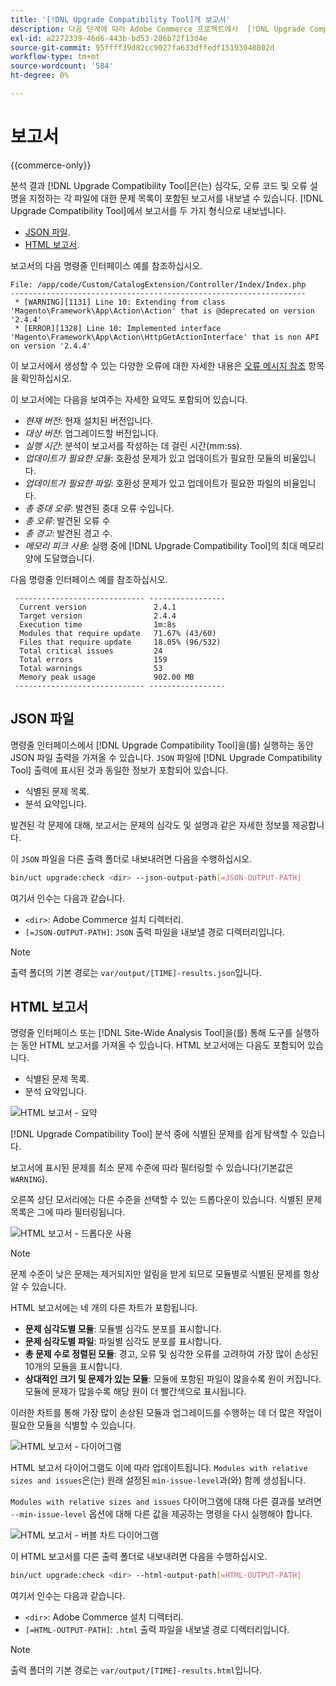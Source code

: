 ```yaml
---
title: '[!DNL Upgrade Compatibility Tool]개 보고서'
description: 다음 단계에 따라 Adobe Commerce 프로젝트에서  [!DNL Upgrade Compatibility Tool] 을(를) 실행합니다.
exl-id: a2272339-46d6-443b-bd53-286b72f13d4e
source-git-commit: 95ffff39d82cc9027fa633dffedf15193040802d
workflow-type: tm+mt
source-wordcount: '584'
ht-degree: 0%

---
```


# 보고서

{{commerce-only}}

분석 결과 [!DNL Upgrade Compatibility Tool]은(는) 심각도, 오류 코드 및 오류 설명을 지정하는 각 파일에 대한 문제 목록이 포함된 보고서를 내보낼 수 있습니다. [!DNL Upgrade Compatibility Tool]에서 보고서를 두 가지 형식으로 내보냅니다.

- [JSON 파일](reports.md#json-file).
- [HTML 보고서](reports.md#html-report).

보고서의 다음 명령줄 인터페이스 예를 참조하십시오.

```terminal
File: /app/code/Custom/CatalogExtension/Controller/Index/Index.php
------------------------------------------------------------------
 * [WARNING][1131] Line 10: Extending from class 'Magento\Framework\App\Action\Action' that is @deprecated on version '2.4.4'
 * [ERROR][1328] Line 10: Implemented interface 'Magento\Framework\App\Action\HttpGetActionInterface' that is non API on version '2.4.4'
```

이 보고서에서 생성할 수 있는 다양한 오류에 대한 자세한 내용은 [오류 메시지 참조](../upgrade-compatibility-tool/error-messages.md) 항목을 확인하십시오.

이 보고서에는 다음을 보여주는 자세한 요약도 포함되어 있습니다.

- *현재 버전*: 현재 설치된 버전입니다.
- *대상 버전*: 업그레이드할 버전입니다.
- *실행 시간*: 분석이 보고서를 작성하는 데 걸린 시간(mm:ss).
- *업데이트가 필요한 모듈*: 호환성 문제가 있고 업데이트가 필요한 모듈의 비율입니다.
- *업데이트가 필요한 파일*: 호환성 문제가 있고 업데이트가 필요한 파일의 비율입니다.
- *총 중대 오류*: 발견된 중대 오류 수입니다.
- *총 오류*: 발견된 오류 수
- *총 경고*: 발견된 경고 수.
- *메모리 피크 사용*: 실행 중에 [!DNL Upgrade Compatibility Tool]의 최대 메모리 양에 도달했습니다.

다음 명령줄 인터페이스 예를 참조하십시오.

```terminal
 ----------------------------- ----------------- 
  Current version               2.4.1            
  Target version                2.4.4            
  Execution time                1m:8s            
  Modules that require update   71.67% (43/60)   
  Files that require update     18.05% (96/532)  
  Total critical issues         24               
  Total errors                  159              
  Total warnings                53               
  Memory peak usage             902.00 MB        
 ----------------------------- ----------------- 
```

## JSON 파일

명령줄 인터페이스에서 [!DNL Upgrade Compatibility Tool]을(를) 실행하는 동안 JSON 파일 출력을 가져올 수 있습니다. `JSON` 파일에 [!DNL Upgrade Compatibility Tool] 출력에 표시된 것과 동일한 정보가 포함되어 있습니다.

- 식별된 문제 목록.
- 분석 요약입니다.

발견된 각 문제에 대해, 보고서는 문제의 심각도 및 설명과 같은 자세한 정보를 제공합니다.

이 `JSON` 파일을 다른 출력 폴더로 내보내려면 다음을 수행하십시오.

```bash
bin/uct upgrade:check <dir> --json-output-path[=JSON-OUTPUT-PATH]
```

여기서 인수는 다음과 같습니다.

- `<dir>`: Adobe Commerce 설치 디렉터리.
- `[=JSON-OUTPUT-PATH]`: `JSON` 출력 파일을 내보낼 경로 디렉터리입니다.

>[!NOTE]
>
> 출력 폴더의 기본 경로는 `var/output/[TIME]-results.json`입니다.

## HTML 보고서

명령줄 인터페이스 또는 [!DNL Site-Wide Analysis Tool]을(를) 통해 도구를 실행하는 동안 HTML 보고서를 가져올 수 있습니다. HTML 보고서에는 다음도 포함되어 있습니다.

- 식별된 문제 목록.
- 분석 요약입니다.

![HTML 보고서 - 요약](../../assets/upgrade-guide/uct-html-summary.png)

[!DNL Upgrade Compatibility Tool] 분석 중에 식별된 문제를 쉽게 탐색할 수 있습니다.

보고서에 표시된 문제를 최소 문제 수준에 따라 필터링할 수 있습니다(기본값은 `WARNING`).

오른쪽 상단 모서리에는 다른 수준을 선택할 수 있는 드롭다운이 있습니다. 식별된 문제 목록은 그에 따라 필터링됩니다.

![HTML 보고서 - 드롭다운 사용](../../assets/upgrade-guide/uct-html-filtered-issues-list.png)

>[!NOTE]
>
> 문제 수준이 낮은 문제는 제거되지만 알림을 받게 되므로 모듈별로 식별된 문제를 항상 알 수 있습니다.

HTML 보고서에는 네 개의 다른 차트가 포함됩니다.

- **문제 심각도별 모듈**: 모듈별 심각도 분포를 표시합니다.
- **문제 심각도별 파일**: 파일별 심각도 분포를 표시합니다.
- **총 문제 수로 정렬된 모듈**: 경고, 오류 및 심각한 오류를 고려하여 가장 많이 손상된 10개의 모듈을 표시합니다.
- **상대적인 크기 및 문제가 있는 모듈**: 모듈에 포함된 파일이 많을수록 원이 커집니다. 모듈에 문제가 많을수록 해당 원이 더 빨간색으로 표시됩니다.

이러한 차트를 통해 가장 많이 손상된 모듈과 업그레이드를 수행하는 데 더 많은 작업이 필요한 모듈을 식별할 수 있습니다.

![HTML 보고서 - 다이어그램](../../assets/upgrade-guide/uct-html-diagrams.png)

HTML 보고서 다이어그램도 이에 따라 업데이트됩니다. `Modules with relative sizes and issues`은(는) 원래 설정된 `min-issue-level`과(와) 함께 생성됩니다.

`Modules with relative sizes and issues` 다이어그램에 대해 다른 결과를 보려면 `--min-issue-level` 옵션에 대해 다른 값을 제공하는 명령을 다시 실행해야 합니다.

![HTML 보고서 - 버블 차트 다이어그램](../../assets/upgrade-guide/uct-html-filtered-diagrams.png)

이 HTML 보고서를 다른 출력 폴더로 내보내려면 다음을 수행하십시오.

```bash
bin/uct upgrade:check <dir> --html-output-path[=HTML-OUTPUT-PATH]
```

여기서 인수는 다음과 같습니다.

- `<dir>`: Adobe Commerce 설치 디렉터리.
- `[=HTML-OUTPUT-PATH]`: `.html` 출력 파일을 내보낼 경로 디렉터리입니다.

>[!NOTE]
>
> 출력 폴더의 기본 경로는 `var/output/[TIME]-results.html`입니다.
